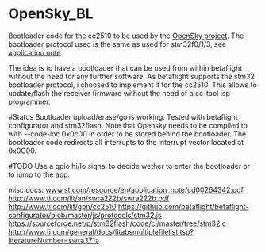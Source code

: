 # OpenSky_BL

Bootloader code for the cc2510 to be used by the [OpenSky project](https://github.com/fishpepper/OpenSky).
The bootloader protocol used is the same as used for stm32f0/1/3, see [application note](www.st.com/resource/en/application_note/cd00264342.pdf).

The idea is to have a bootloader that can be used from within betaflight without the need for any further software. As betaflight supports the stm32 bootloader protocol, i choosed to implement it for the cc2510.
This allows to update/flash the receiver firmware without the need of a cc-tool isp programmer. 

#Status
Bootloader upload/erase/go is working. Tested with betaflight configurator and stm32flash.
Note that Opensky needs to be compiled to with --code-loc 0x0c00 in order to be stored behind the bootloader. The bootloader code redirects all interrupts to the interrupt vector located at 0x0C00.

#TODO
Use a gpio hi/lo signal to decide wether to enter the bootloader or to jump to the app.

misc docs:
www.st.com/resource/en/application_note/cd00264342.pdf
http://www.ti.com/lit/an/swra222b/swra222b.pdf
http://www.ti.com/lit/gpn/cc2510
https://github.com/betaflight/betaflight-configurator/blob/master/js/protocols/stm32.js
https://sourceforge.net/p/stm32flash/code/ci/master/tree/stm32.c
http://www.ti.com/general/docs/litabsmultiplefilelist.tsp?literatureNumber=swra371a

